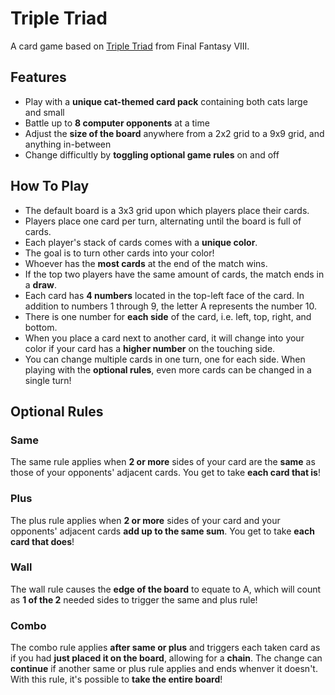 # Triple Triad

A card game based on [Triple Triad](https://finalfantasy.fandom.com/wiki/Triple_Triad_(Final_Fantasy_VIII)) from Final Fantasy VIII.

## Features
* Play with a **unique cat-themed card pack** containing both cats large and small
* Battle up to **8 computer opponents** at a time
* Adjust the **size of the board** anywhere from a 2x2 grid to a 9x9 grid, and anything in-between
* Change difficultly by **toggling optional game rules** on and off

## How To Play
* The default board is a 3x3 grid upon which players place their cards.
* Players place one card per turn, alternating until the board is full of cards.
* Each player's stack of cards comes with a **unique color**.
* The goal is to turn other cards into your color!
* Whoever has the **most cards** at the end of the match wins.
* If the top two players have the same amount of cards, the match ends in a **draw**.
* Each card has **4 numbers** located in the top-left face of the card. In addition to numbers 1 through 9, the letter A represents the number 10.
* There is one number for **each side** of the card, i.e. left, top, right, and bottom.
* When you place a card next to another card, it will change into your color if your card has a **higher number** on the touching side.
* You can change multiple cards in one turn, one for each side. When playing with the **optional rules**, even more cards can be changed in a single turn!

## Optional Rules

### Same
The same rule applies when **2 or more** sides of your card are the **same** as those of your opponents' adjacent cards. You get to take **each card that is**!

### Plus
The plus rule applies when **2 or more** sides of your card and your opponents' adjacent cards **add up to the same sum**. You get to take **each card that does**!

### Wall
The wall rule causes the **edge of the board** to equate to A, which will count as **1 of the 2** needed sides to trigger the same and plus rule!

### Combo
The combo rule applies **after same or plus** and triggers each taken card as if you had **just placed it on the board**, allowing for a **chain**. The change can **continue** if another same or plus rule applies and ends whenver it doesn't. With this rule, it's possible to **take the entire board**!